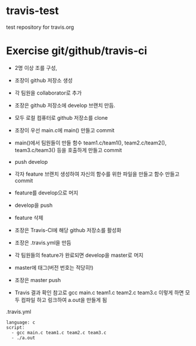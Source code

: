 # travis-test
test repository for travis.org 

# Exercise git/github/travis-ci

* 2명 이상 조를 구성,
* 조장이 github 저장소 생성
* 각 팀원을 collaborator로 추가

* 조장은 github 저장소에 develop 브랜치 만듬.
* 모두 로컬 컴퓨터로 github 저장소를 clone

* 조장이 우선 main.c에 main() 만들고 commit
* main()에서 팀원들이 만들 함수 team1.c/team1(), team2.c/team2(), team3.c/team3() 등을 호출하게 만들고 commit
* push develop

* 각자 feature 브랜치 생성하여 자신의 함수를 위한 파일을 만들고 함수 만들고 commit
* feature를 develop으로 머지
* develop을 push
* feature 삭제

* 조장은 Travis-CI에 해당 github 저장소를 활성화
* 조장은 .travis.yml을 만듬
* 각 팀원들의 feature가 완료되면 develop을 master로 머지
* master에 태그(버전 번호는 적당히!)

* 조장은 master push

* Travis 결과 확인
참고로 gcc main.c team1.c team2.c team3.c 이렇게 하면 모두 컴파일 하고 링크하여 a.out을 만들게 됨

.travis.yml

    language: c
    script:
      - gcc main.c team1.c team2.c team3.c
      - ./a.out
